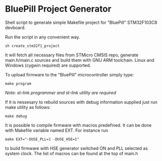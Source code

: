 # BluePill Project Generator

Shell script to generate simple Makefile project for "BluePill" STM32F103C8 devboard.

Run the script in any convenient way.

`sh create_stm32f1_project`

It will fetch all necessary files from STMicro CMSIS repo, generate main.h/main.c sources and build them with GNU ARM toolchain. Linux and Windows (cygwin required) are supported.


To upload firmware to the "BluePill" microcontroller simply type:

  `make program`
  
*Note: st-link programmer and st-link utility are required*



If it is nessesary to rebuild sources with debug information supplied just run make utility as follows:

  `make debug`
  
  

It is possible to compile firmware with macros predefined. It can be done with Makefile variable named EXT. For instance run

  `make EXT="-DUSE_PLL=1 -DUSE_HSE=1"`
  
to build firmware with HSE generator switched ON and PLL selected as system clock. The list of macros can be found at the top of main.h

